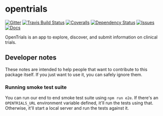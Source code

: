 # opentrials

[![Gitter](https://img.shields.io/gitter/room/opentrials/chat.svg)](https://gitter.im/opentrials/chat)
[![Travis Build Status](https://travis-ci.org/opentrials/opentrials.svg?branch=master)](https://travis-ci.org/opentrials/opentrials)
[![Coveralls](http://img.shields.io/coveralls/opentrials/opentrials.svg?branch=master)](https://coveralls.io/r/opentrials/opentrials?branch=master)
[![Dependency Status](https://david-dm.org/opentrials/opentrials.svg)](https://david-dm.org/opentrials/opentrials)
[![Issues](https://img.shields.io/badge/issue-tracker-orange.svg)](https://github.com/opentrials/opentrials/issues)
[![Docs](https://img.shields.io/badge/docs-latest-blue.svg)](http://docs.opentrials.net/en/latest/developers/)

OpenTrials is an app to explore, discover, and submit information on clinical trials.

## Developer notes

These notes are intended to help people that want to contribute to this package
itself. If you just want to use it, you can safely ignore them.

### Running smoke test suite

You can run our end to end smoke test suite using `npm run e2e`. If there's an
`OPENTRIALS_URL` environment variable defined, it'll run the tests using that.
Otherwise, it'll start a local server and run the tests against it.
